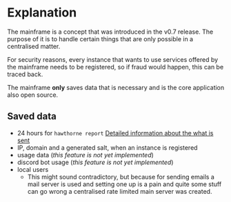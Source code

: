 # Explanation

The mainframe is a concept that was introduced in the v0.7 release. The purpose of it is to handle certain things that are only possible in a centralised matter.

For security reasons, every instance that wants to use services offered by the mainframe needs to be registered, so if fraud would happen, this can be traced back.

The mainframe **only** saves data that is necessary and is the core application also open source.

## Saved data
- 24 hours for `hawthorne report` [Detailed information about the what is sent][1]
- IP, domain and a generated salt, when an instance is registered
- usage data (_this feature is not yet implemented_)
- discord bot usage (_this feature is not yet implemented_)
- local users
	- This might sound contradictory, but because for sending emails a mail server is used and setting one up is a pain and quite some stuff can go wrong a centralised rate limited main server was created.

[1]:	toolchain/reference.md
